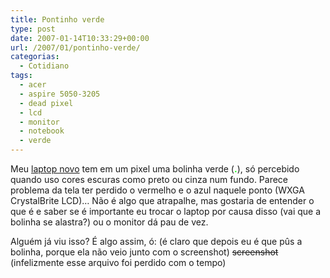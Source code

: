 ```yaml
---
title: Pontinho verde
type: post
date: 2007-01-14T10:33:29+00:00
url: /2007/01/pontinho-verde/
categorias:
  - Cotidiano
tags:
  - acer
  - aspire 5050-3205
  - dead pixel
  - lcd
  - monitor
  - notebook
  - verde
---
```


Meu [laptop novo][1] tem em um pixel uma bolinha verde (<span style="color:#0f0;font-weight:bold;">.</span>), só percebido quando uso cores escuras como preto ou cinza num fundo. Parece problema da tela ter perdido o vermelho e o azul naquele ponto (WXGA CrystalBrite LCD)… Não é algo que atrapalhe, mas gostaria de entender o que é e saber se é importante eu trocar o laptop por causa disso (vai que a bolinha se alastra?) ou o monitor dá pau de vez.

Alguém já viu isso? É algo assim, ó: (é claro que depois eu é que pûs a bolinha, porque ela não veio junto com o screenshot) ~~screenshot~~ (infelizmente esse arquivo foi perdido com o tempo)

[1]: /2007/01/ive-got-the-power/
